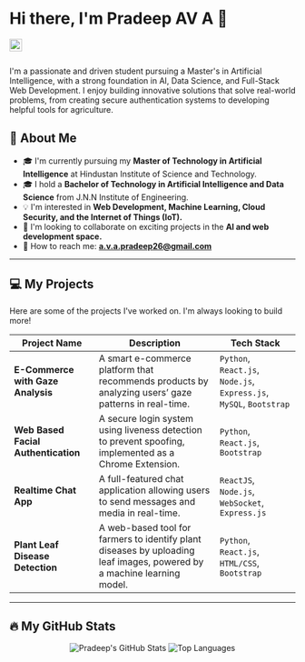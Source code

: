 # Hi there, I'm Pradeep AV A 👋
<a href="https://www.linkedin.com/in/pradeepava/">
<img align="left" alt="Pradeep's LinkedIn" width="22px" src="https://cdn.jsdelivr.net/npm/simple-icons@v3/icons/linkedin.svg" />
</a>
<br/>
<br/>

I'm a passionate and driven student pursuing a Master's in Artificial Intelligence, with a strong foundation in AI, Data Science, and Full-Stack Web Development. I enjoy building innovative solutions that solve real-world problems, from creating secure authentication systems to developing helpful tools for agriculture.

## 🚀 About Me
- 🎓 I'm currently pursuing my **Master of Technology in Artificial Intelligence** at Hindustan Institute of Science and Technology.  
- 🎓 I hold a **Bachelor of Technology in Artificial Intelligence and Data Science** from J.N.N Institute of Engineering.  
- 💡 I'm interested in **Web Development, Machine Learning, Cloud Security, and the Internet of Things (IoT).**  
- 🤝 I'm looking to collaborate on exciting projects in the **AI and web development space.**  
- 📧 How to reach me: **a.v.a.pradeep26@gmail.com**

---

## 💻 My Projects

Here are some of the projects I've worked on. I'm always looking to build more!

| Project Name                  | Description                                                                                                                                         | Tech Stack                                                                 |
|--------------------------------|-----------------------------------------------------------------------------------------------------------------------------------------------------|-----------------------------------------------------------------------------|
| **E-Commerce with Gaze Analysis** | A smart e-commerce platform that recommends products by analyzing users’ gaze patterns in real-time.                                                   | `Python`, `React.js`, `Node.js`, `Express.js`, `MySQL`, `Bootstrap`        |
| **Web Based Facial Authentication** | A secure login system using liveness detection to prevent spoofing, implemented as a Chrome Extension.                                                   | `Python`, `React.js`, `Bootstrap`                                          |
| **Realtime Chat App**             | A full-featured chat application allowing users to send messages and media in real-time.                                                                 | `ReactJS`, `Node.js`, `WebSocket`, `Express.js`                            |
| **Plant Leaf Disease Detection**  | A web-based tool for farmers to identify plant diseases by uploading leaf images, powered by a machine learning model.                                    | `Python`, `React.js`, `HTML/CSS`, `Bootstrap`                              |

---

## 🔥 My GitHub Stats

<p align="center">
  <img src="https://github-readme-stats.vercel.app/api?username=kxkxshi&show_icons=true&theme=dracula&hide_border=true&count_private=true" alt="Pradeep's GitHub Stats" />
  
  <img src="https://github-readme-stats.vercel.app/api/top-langs/?username=kxkxshi&layout=compact&theme=dracula&hide_border=true" alt="Top Languages" />
</p>

